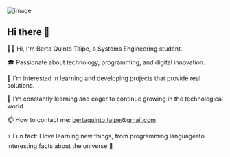 ![image](https://github.com/user-attachments/assets/6a478e3a-1b1b-4689-8a23-50e76dcbf3dd)


## Hi there 👋
👩‍💻 Hi, I'm Berta Quinto Taipe, a Systems Engineering student.


🎓 Passionate about technology, programming, and digital innovation.


🔧 I'm interested in learning and developing projects that provide real solutions.


🚀 I'm constantly learning and eager to continue growing in the technological world.


📫 How to contact me: bertaquinto.taipe@gmail.com


⚡ Fun fact: I love learning new things, from programming languages ​​to interesting facts about the universe 🌌

<!--
**BertaUC/BertaUC** is a ✨ _special_ ✨ repository because its `README.md` (this file) appears on your GitHub profile.

Here are some ideas to get you started:

- 🔭 I’m currently working on ...
- 🌱 I’m currently learning ...
- 👯 I’m looking to collaborate on ...
- 🤔 I’m looking for help with ...
- 💬 Ask me about ...
- 📫 How to reach me: ...
- 😄 Pronouns: ...
- ⚡ Fun fact: ...
-->
